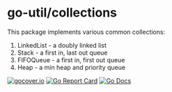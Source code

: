 go-util/collections
=====================

This package implements various common collections:

1. LinkedList - a doubly linked list
2. Stack - a first in, last out queue
3. FIFOQueue - a first in, first out queue
4. Heap - a min heap and priority queue

[![gocover.io](https://gocover.io/_badge/github.com/vaelen/go-util/collections)](https://gocover.io/github.com/vaelen/go-util/collections)
[![Go Report Card](https://goreportcard.com/badge/github.com/vaelen/go-util/collections)](https://goreportcard.com/report/github.com/vaelen/go-util/collections)
[![Go Docs](https://godoc.org/github.com/vaelen/go-util/collections?status.svg)](https://godoc.org/github.com/vaelen/go-util/collections)
